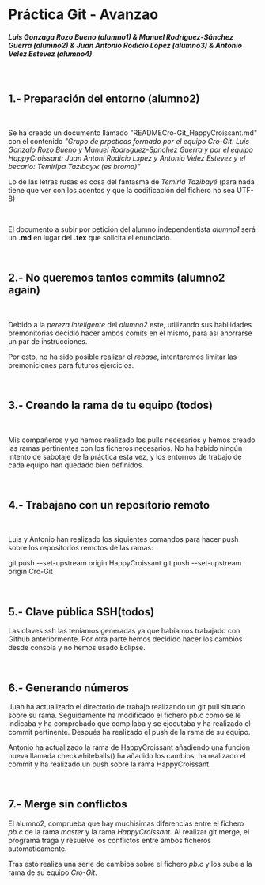 # Práctica Git - Avanzao

##### Luis Gonzaga Rozo Bueno (*alumno1*) & Manuel Rodríguez-Sánchez Guerra (*alumno2*) & Juan Antonio Rodicio López (alumno3) & Antonio Velez Estevez (alumno4)

&nbsp;



## 1.- Preparación del entorno (alumno2) 

&nbsp;

Se ha creado un documento llamado "READMECro-Git_HappyCroissant.md" con el contenido *"Grupo de prрcticas formado por el equipo Cro-Git: Luis Gonzalo Rozo Bueno y Manuel Rodrьguez-Sрnchez Guerra y por el equipo HappyCroissant: Juan Antoni Rodicio Lзpez y Antonio Velez Estevez y el becario: Temirlра Tazibayж (es broma)"*

Lo de las letras rusas es cosa del fantasma de *Temirlá Tazibayé* (para nada tiene que ver con los acentos y que la codificación del fichero no sea UTF-8)

&nbsp;

El documento a subir por petición del alumno independentista *alumno1* será un **.md** en lugar del **.tex** que solicita el enunciado.

&nbsp;

## 2.-  No queremos tantos commits (alumno2 again)

&nbsp;

Debido a la *pereza inteligente* del *alumno2* este, utilizando sus habilidades premonitorias decidió hacer ambos comits en el mismo, para así ahorrarse un par de instrucciones.

Por esto, no ha sido posible realizar el *rebase*, intentaremos limitar las premoniciones para futuros ejercicios.

&nbsp;

## 3.- Creando la rama de tu equipo (todos)

&nbsp;

Mis compañeros y yo hemos realizado los pulls necesarios y hemos creado las ramas pertinentes con los ficheros necesarios. No ha habido ningún intento de sabotaje de la práctica esta vez, y los entornos de trabajo de cada equipo han quedado bien definidos.

&nbsp;

## 4.- Trabajano con un repositorio remoto

&nbsp;

Luis y Antonio han realizado los siguientes comandos para hacer push sobre los repositorios remotos de las ramas:

git push --set-upstream origin HappyCroissant
git push --set-upstream origin Cro-Git

&nbsp;

## 5.- Clave pública SSH(todos)

Las claves ssh las teníamos generadas ya que habíamos trabajado con Github anteriormente. Por otra parte hemos decidido hacer los cambios desde consola y no hemos usado Eclipse.

&nbsp;

## 6.- Generando números

Juan ha actualizado el directorio de trabajo realizando un git pull situado sobre su rama. Seguidamente ha modificado el fichero pb.c como se le indicaba y ha comprobado que compilaba y se ejecutaba y ha realizado el commit pertinente. Después ha realizado el push de la rama de su equipo.

Antonio ha actualizado la rama de HappyCroissant añadiendo una función nueva llamada checkwhiteballs() ha añadido los cambios, ha realizado el commit y ha realizado un push sobre la rama HappyCroissant.

&nbsp;

## 7.- Merge sin conflictos

El alumno2, comprueba que hay muchisimas diferencias entre el fichero *pb.c* de la rama *master* y la rama *HappyCroissant*. Al realizar git merge, el programa traga y resuelve los conflictos entre ambos ficheros automaticamente. 

Tras esto realiza una serie de cambios sobre el fichero *pb.c* y los sube a la rama de su equipo *Cro-Git*.